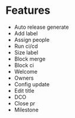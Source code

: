 # Features
- Auto release generate
- Add label
- Assign people
- Run ci/cd 
- Size label
- Block merge
- Block ci
- Welcome
- Owners
- Config update
- Edit title
- DCO
- Close pr
- Milestone





